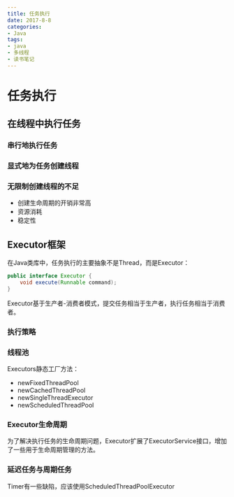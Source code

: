 ```yaml
---
title: 任务执行
date: 2017-8-8
categories: 
- Java
tags:
- java
- 多线程
- 读书笔记
---
```


# 任务执行

## 在线程中执行任务

### 串行地执行任务

### 显式地为任务创建线程

### 无限制创建线程的不足

* 创建生命周期的开销非常高
* 资源消耗
* 稳定性

## Executor框架

在Java类库中，任务执行的主要抽象不是Thread，而是Executor：

```java
public interface Executor {
    void execute(Runnable command);
}
```

Executor基于生产者-消费者模式，提交任务相当于生产者，执行任务相当于消费者。

### 执行策略

### 线程池

Executors静态工厂方法：

* newFixedThreadPool
* newCachedThreadPool
* newSingleThreadExecutor
* newScheduledThreadPool

### Executor生命周期

为了解决执行任务的生命周期问题，Executor扩展了ExecutorService接口，增加了一些用于生命周期管理的方法。

### 延迟任务与周期任务

Timer有一些缺陷，应该使用ScheduledThreadPoolExecutor
